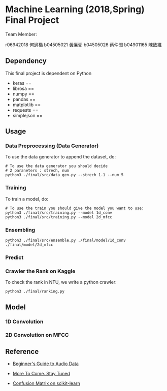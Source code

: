 # Machine Learning (2018,Spring) Final Project

Team Member:

r06942018 何適楷   b04505021 黃廉弼  b04505026 蔡仲閔  b04901165 陳致維

## Dependency

This final project is dependent on Python 

- keras == 
- librosa ==
- numpy == 
- pandas == 
- matplotlib == 
- requests ==
- simplejson ==

## Usage

### Data Preprocessing (Data Generator) 

To use the data generator to append the dataset, do:

```shell
# To use the data generator you should decide 
# 2 paraneters : strech, num
python3 ./final/src/data_gen.py --strech 1.1 --num 5
```

### Training

To train a model, do:

```shell
# To use the train you should give the model you want to use:
python3 ./final/src/training.py --model 1d_conv
python3 ./final/src/training.py --model 2d_mfcc
```

### Ensembling

```shell
python3 ./final/src/ensemble.py ./final/model/1d_conv ./final/model/2d_mfcc
```



### Predict



### Crawler the Rank on Kaggle

To check the rank in NTU, we write a python crawler:

``` shell
python3 ./final/ranking.py
```

## Model

### 1D Convolution



### 2D Convolution on MFCC





## Reference

- [Beginner's Guide to Audio Data](https://www.kaggle.com/fizzbuzz/beginner-s-guide-to-audio-data)

- [More To Come. Stay Tuned](https://www.kaggle.com/codename007/a-very-extensive-freesound-exploratory-analysis)

- [Confusion Matrix on scikit-learn](http://scikit-learn.org/stable/auto_examples/model_selection/plot_confusion_matrix.html)

  ​